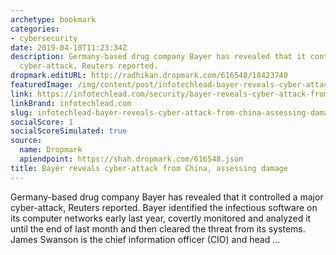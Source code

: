 ```yaml
---
archetype: bookmark
categories:
- cybersecurity
date: 2019-04-10T11:23:34Z
description: Germany-based drug company Bayer has revealed that it controlled a major
  cyber-attack, Reuters reported.
dropmark.editURL: http://radhikan.dropmark.com/616548/18423740
featuredImage: /img/content/post/infotechlead-bayer-reveals-cyber-attack-from-china-assessing-damage.jpg
link: https://infotechlead.com/security/bayer-reveals-cyber-attack-from-china-assessing-damage-58164
linkBrand: infotechlead.com
slug: infotechlead-bayer-reveals-cyber-attack-from-china-assessing-damage
socialScore: 1
socialScoreSimulated: true
source:
  name: Dropmark
  apiendpoint: https://shah.dropmark.com/616548.json
title: Bayer reveals cyber-attack from China, assessing damage
---
```

Germany-based drug company Bayer has revealed that it controlled a major cyber-attack, Reuters reported. Bayer identified the infectious software on its computer networks early last year, covertly monitored and analyzed it until the end of last month and then cleared the threat from its systems. James Swanson is the chief information officer (CIO) and head …
